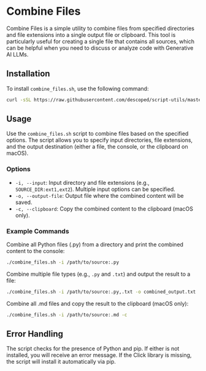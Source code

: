 # Combine Files

Combine Files is a simple utility to combine files from specified directories and file extensions into a single output file or clipboard. This tool is particularly useful for creating a single file that contains all sources, which can be helpful when you need to discuss or analyze code with Generative AI LLMs.

## Installation

To install `combine_files.sh`, use the following command:

```bash
curl -sSL https://raw.githubusercontent.com/descoped/script-utils/master/install/install.sh | sh -s -- combine-files
```

## Usage

Use the `combine_files.sh` script to combine files based on the specified options. The script allows you to specify input directories, file extensions, and the output destination (either a file, the console, or the clipboard on macOS).

### Options

* `-i, --input`: Input directory and file extensions (e.g., `SOURCE_DIR:ext1,ext2`). Multiple input options can be specified.  
* `-o, --output-file`: Output file where the combined content will be saved.  
* `-c, --clipboard`: Copy the combined content to the clipboard (macOS only).  

### Example Commands

Combine all Python files (.py) from a directory and print the combined content to the console:

```bash
./combine_files.sh -i /path/to/source:.py
```

Combine multiple file types (e.g., `.py` and `.txt`) and output the result to a file:

```bash
./combine_files.sh -i /path/to/source:.py,.txt -o combined_output.txt
```

Combine all .md files and copy the result to the clipboard (macOS only):

```bash
./combine_files.sh -i /path/to/source:.md -c
```

## Error Handling

The script checks for the presence of Python and pip. If either is not installed, you will receive an error message.
If the Click library is missing, the script will install it automatically via pip.
